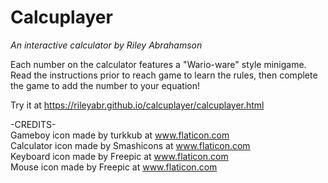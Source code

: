 # Calcuplayer
*An interactive calculator by Riley Abrahamson*

Each number on the calculator features a "Wario-ware" style minigame. Read the instructions prior to reach game to learn the rules, then complete the game to add the number to your equation!

Try it at <a href="https://rileyabr.github.io/calcuplayer/calcuplayer.html">https://rileyabr.github.io/calcuplayer/calcuplayer.html</a>

-CREDITS-
<br>
Gameboy icon made by turkkub at www.flaticon.com
<br>
Calculator icon made by Smashicons at www.flaticon.com
<br>
Keyboard icon made by Freepic at www.flaticon.com
<br>
Mouse icon made by Freepic at www.flaticon.com
